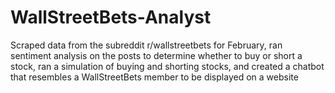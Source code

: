 # WallStreetBets-Analyst
Scraped data from the subreddit r/wallstreetbets for February, ran sentiment analysis on the posts to determine whether to buy or short a stock, ran a simulation of buying and shorting stocks, and created a chatbot that resembles a WallStreetBets member to be displayed on a website
